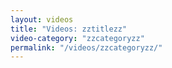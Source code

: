 ```yaml
---
layout: videos
title: "Videos: zztitlezz"
video-category: "zzcategoryzz"
permalink: "/videos/zzcategoryzz/"
---
```

